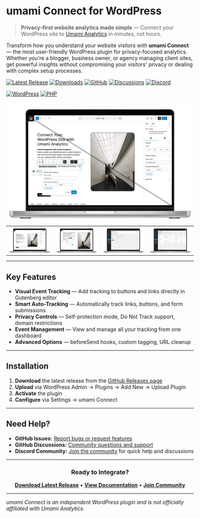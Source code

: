 # umami Connect for WordPress

> **Privacy-first website analytics made simple** — Connect your WordPress site to [Umami Analytics](https://umami.is) in minutes, not hours.

Transform how you understand your website visitors with **umami Connect** — the most user-friendly WordPress plugin for privacy-focused analytics. Whether you're a blogger, business owner, or agency managing client sites, get powerful insights without compromising your visitors' privacy or dealing with complex setup processes.

[![Latest Release](https://img.shields.io/github/v/release/ceviixx/umami-wp-connect?label=Latest)](https://github.com/ceviixx/umami-wp-connect/releases/latest)
[![Downloads](https://img.shields.io/github/downloads/ceviixx/umami-wp-connect/total)](https://github.com/ceviixx/umami-wp-connect/releases)
[![GitHub](https://img.shields.io/badge/GitHub-Issues-181717?logo=github)](https://github.com/ceviixx/umami-wp-connect/issues)
[![Discussions](https://img.shields.io/badge/GitHub-Discussions-181717?logo=github)](https://github.com/ceviixx/umami-wp-connect/discussions)
[![Discord](https://img.shields.io/badge/Discord-Community-5865F2?logo=discord&logoColor=white)](https://discord.gg/84w4CQU7Jb)

[![WordPress](https://img.shields.io/badge/WordPress-5.0%2B-21759B?logo=wordpress&logoColor=white)](https://wordpress.org/)
[![PHP](https://img.shields.io/badge/PHP-7.4%2B-777BB4?logo=php&logoColor=white)](https://php.net/)

<div align="center">
  <img src="screens/umami-connect-demo.gif" alt="Umami Connect Demo - Visual Event Tracking Setup" width="800">
</div>

<table align="center">
  <tr>
    <td align="center"><img src="screens/gutenberg/gutenberg-button.png" alt="Button Tracking" width="180"></td>
    <td align="center"><img src="screens/gutenberg/gutenberg-link.png" alt="Link Tracking" width="180"></td>
    <td align="center"><img src="screens/settings/settings-general.png" alt="Easy Setup" width="180"></td>
    <td align="center"><img src="screens/settings/settings-event-overview.png" alt="Event Management" width="180"></td>
  </tr>
</table>

---

## Key Features

- **Visual Event Tracking** — Add tracking to buttons and links directly in Gutenberg editor
- **Smart Auto-Tracking** — Automatically track links, buttons, and form submissions  
- **Privacy Controls** — Self-protection mode, Do Not Track support, domain restrictions
- **Event Management** — View and manage all your tracking from one dashboard
- **Advanced Options** — beforeSend hooks, custom tagging, URL cleanup

---

## Installation

1. **Download** the latest release from the [GitHub Releases page](https://github.com/ceviixx/umami-wp-connect/releases)
2. **Upload** via WordPress Admin → Plugins → Add New → Upload Plugin
3. **Activate** the plugin
4. **Configure** via Settings → umami Connect

---

## Need Help?

- **GitHub Issues:** [Report bugs or request features](https://github.com/ceviixx/umami-wp-connect/issues)
- **GitHub Discussions:** [Community questions and support](https://github.com/ceviixx/umami-wp-connect/discussions)
- **Discord Community:** [Join the community](https://discord.gg/84w4CQU7Jb) for quick help and discussions

---

<div align="center">

### Ready to Integrate?

[**Download Latest Release**](https://github.com/ceviixx/umami-wp-connect/releases/latest) • [**View Documentation**](https://github.com/ceviixx/umami-wp-connect) • [**Join Community**](https://discord.gg/84w4CQU7Jb)

</div>

---

*umami Connect is an independent WordPress plugin and is not officially affiliated with Umami Analytics.*